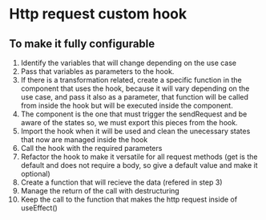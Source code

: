 # Http request custom hook

## To make it fully configurable

1. Identify the variables that will change depending on the use case
2. Pass that variables as parameters to the hook.
3. If there is a transformation related, create a specific function in the component that uses the hook, because it will vary depending on the use case, and pass it also as a parameter, that function will be called from inside the hook but will be executed inside the component.
4. The component is the one that must trigger the sendRequest and be aware of the states so, we must export this pieces from the hook.
5. Import the hook when it will be used and clean the unecessary states that now are managed inside the hook
6. Call the hook with the required parameters
7. Refactor the hook to make it versatile for all request methods (get is the default and does not require a body, so give a default value and make it optional)
8. Create a function that will recieve the data (refered in step 3)
9. Manage the return of the call with destructuring
10. Keep the call to the function that makes the http request inside of useEffect()
